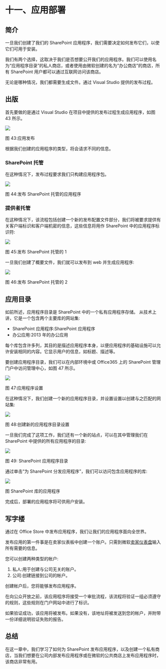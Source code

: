 # 十一、应用部署

## 简介

一旦我们创建了我们的 SharePoint 应用程序，我们需要决定如何发布它们，以使它们可用于安装。

我们有两个选择，这取决于我们是否想要公开我们的应用程序。我们可以使用名为“应用程序目录”的私人商店，或者使用由微软创建的名为“办公商店”的商店，所有 SharePoint 用户都可以通过互联网访问该商店。

无论是哪种情况，我们都需要生成文件。通过 Visual Studio 提供的发布过程。

## 出版

首先要做的是通过 Visual Studio 在项目中提供的发布过程生成应用程序，如图 43 所示。

![](img/image045.png)

图 43:应用发布

根据我们创建的应用程序的类型，将会请求不同的信息。

### SharePoint 托管

在这种情况下，发布过程要求我们只构建应用程序包。

![](img/image046.jpg)

图 44:发布 SharePoint 托管的应用程序

### 提供者托管

在这种情况下，该流程包括创建一个新的发布配置文件部分，我们将被要求提供有关客户端标识和客户端机密的信息，这些信息将用作 SharePoint 中的应用程序标识符:

![](img/image047.jpg)

图 45:发布 SharePoint 托管的 1

一旦我们创建了概要文件，我们就可以发布到 web 并生成应用程序:

![](img/image048.jpg)

图 46:发布 SharePoint 托管的 2

## 应用目录

如前所述，应用程序目录是 SharePoint 中的一个私有应用程序存储。
从技术上讲，它是一个包含两个主要库的网站集:

*   SharePoint 应用程序:SharePoint 应用程序
*   办公应用:2013 年的办公应用

每个库包含许多列，其目的是描述应用程序本身，以便应用程序的基础设施可以允许安装相同的内容。它显示用户的信息，如标题、描述等。

要创建应用程序目录，我们可以在内部环境中或 Office365 上的 SharePoint 管理门户中访问管理中心，如图 47 所示。

![](img/image049.jpg)

图 47:应用程序设置

在这种情况下，我们创建一个新的应用程序目录，并设置设置以创建与之匹配的网站集:

![](img/image050.jpg)

图 48:创建新的应用程序目录设置

一旦我们完成了这项工作，我们还有一个新的站点，可以在其中管理我们在 SharePoint 中提供的所有应用程序的目录:

![](img/image051.png)

图 49: SharePoint 应用程序目录

通过单击“为 SharePoint 分发应用程序”，我们可以访问包含应用程序的库:

![](img/image052.png)

图 SharePoint 库的应用程序

完成后，部署的应用程序将可供用户安装。

## 写字楼

通过在 Office Store 中发布应用程序，我们让我们的应用程序面向全世界。

发布应用的第一件事是在卖家仪表板中创建一个账户。只需到微软[卖家仪表盘](https://sellerdashboard.microsoft.com/registration)输入所有需要的信息。

您可以创建两种类型的帐户:

1.  私人:用于创建与公司无关的账户。
2.  公司:创建链接到公司的帐户。

创建帐户后，您将能够发布应用程序。

在向公众开放之前，该应用程序将接受一个审批流程，该流程将验证一组必须遵守的规则，这些规则在门户网站中进行了标识。

如果验证成功，该应用将被发布。如果没有，该地址将被发送到您的帐户，并附带一份详细说明验证失败的报告。

## 总结

在这一章中，我们学习了如何为 SharePoint 发布应用程序，以及创建一个私有商店，当我们想要在公司内部发布应用程序或在微软的公共商店上发布应用程序时，该商店非常有用。